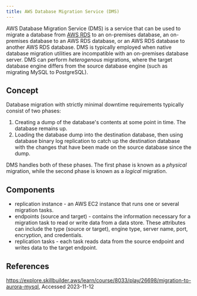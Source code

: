 ```yaml
---
title: AWS Database Migration Service (DMS)
---
```

AWS Database Migration Service (DMS) is a service that can be used to migrate a database from [AWS RDS](/aws/rds.html) to an on-premises database, an on-premises database to an AWS RDS database, or an AWS RDS database to another AWS RDS database. DMS is typically employed when native database migration utilities are incompatible with an on-premises database server. DMS can perform *heterogenous* migrations, where the target database engine differs from the source database engine (such as migrating MySQL to PostgreSQL).

## Concept

Database migration with strictly minimal downtime requirements typically consist of two phases:

1. Creating a dump of the database's contents at some point in time. The database remains up.
2. Loading the database dump into the destination database, then using database binary log replication to catch up the destination database with the changes that have been made on the source database since the dump.

DMS handles both of these phases. The first phase is known as a *physical* migration, while the second phase is known as a *logical* migration.

## Components

- replication instance - an AWS EC2 instance that runs one or several migration tasks.
- endpoints (source and target) - contains the information necessary for a migration task to read or write data from a data store. These attributes can include the type (source or target), engine type, server name, port, encryption, and credentials.
- replication tasks -  each task reads data from the source endpoint and writes data to the target endpoint.

## References

<https://explore.skillbuilder.aws/learn/course/8033/play/26698/migration-to-aurora-mysql>, Accessed 2023-11-12
